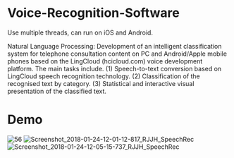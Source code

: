 # Voice-Recognition-Software
Use multiple threads, can run on iOS and Android.

Natural Language Processing: Development of an intelligent classification system for telephone consultation content on PC and Android/Apple mobile phones based on the LingCloud (hcicloud.com) voice development platform. The main tasks include.
(1) Speech-to-text conversion based on LingCloud speech recognition technology.
(2) Classification of the recognised text by category.
(3) Statistical and interactive visual presentation of the classified text.

# Demo
![56](https://user-images.githubusercontent.com/62585203/131271671-2c6eca98-39c0-4814-8c01-99f788af32af.JPG)
![Screenshot_2018-01-24-12-01-12-817_RJJH_SpeechRec](https://user-images.githubusercontent.com/62585203/131271673-9ca9ec92-65fe-4f25-9e96-418db625799c.png)
![Screenshot_2018-01-24-12-05-15-737_RJJH_SpeechRec](https://user-images.githubusercontent.com/62585203/131271678-9a6186c7-f0c4-4de2-91e3-529a81e2c9d6.png)

